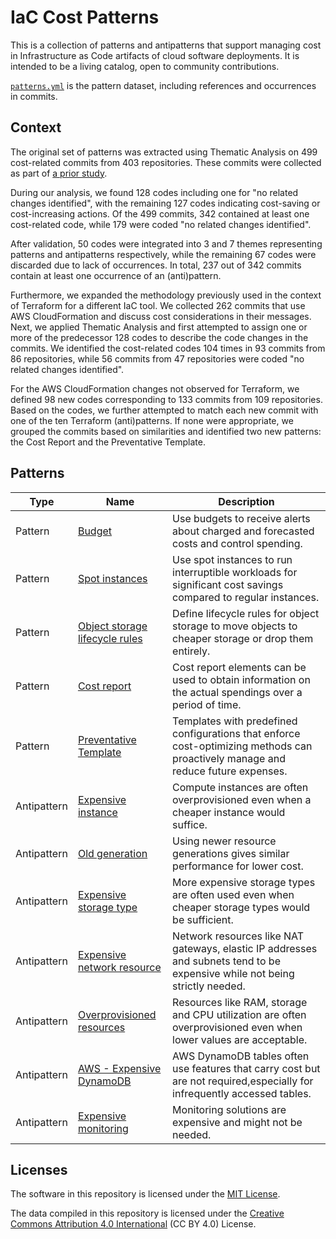 # IaC Cost Patterns

This is a collection of patterns and antipatterns that support managing cost in Infrastructure as Code artifacts of cloud software deployments. It is intended to be a living catalog, open to community contributions.

[`patterns.yml`](./thematic-analysis/patterns.yml) is the pattern dataset, including references and occurrences in commits.

## Context

The original set of patterns was extracted using Thematic Analysis on 499 cost-related commits from 403 repositories. These commits were collected as part of [a prior study](https://arxiv.org/abs/2304.07531).

During our analysis, we found 128 codes including one for "no related changes identified", with the remaining 127 codes indicating cost-saving or cost-increasing actions. Of the 499 commits, 342 contained at least one cost-related code, while 179 were coded "no related changes identified".

After validation, 50 codes were integrated into 3 and 7 themes representing patterns and antipatterns respectively, while the remaining 67 codes were discarded due to lack of occurrences. In total, 237 out of 342 commits contain at least one occurrence of an (anti)pattern.

Furthermore, we expanded the methodology previously used in the context of Terraform for a different IaC tool. We collected 262 commits that use AWS CloudFormation and discuss cost considerations in their messages. Next, we applied Thematic Analysis and first attempted to assign one or more of the predecessor 128 codes to describe the code changes in the commits. We identified the cost-related codes 104 times in 93 commits from 86 repositories, while 56 commits from 47 repositories were coded "no related changes identified".

For the AWS CloudFormation changes not observed for Terraform, we defined 98 new codes corresponding to 133 commits from 109 repositories. Based on the codes, we further attempted to match each new commit with one of the ten Terraform (anti)patterns. If none were appropriate, we grouped the commits based on similarities and identified two new patterns: the Cost Report and the Preventative Template.

## Patterns

| Type | Name | Description |
| --- | --- | --- |
| Pattern | [Budget](https://search-rug.github.io/iac-cost-patterns/budget/) | Use budgets to receive alerts about charged and forecasted costs and control spending. |
| Pattern | [Spot instances](https://search-rug.github.io/iac-cost-patterns/spot-instances/) | Use spot instances to run interruptible workloads for significant cost savings compared to regular instances. |
| Pattern | [Object storage lifecycle rules](https://search-rug.github.io/iac-cost-patterns/object-storage-lifecycle-rules/) | Define lifecycle rules for object storage to move objects to cheaper storage or drop them entirely. |
| Pattern     | [Cost report](https://search-rug.github.io/iac-cost-patterns/cost-report/)                                       | Cost report elements can be used to obtain information on the actual spendings over a period of time.                            |
| Pattern     | [Preventative Template](https://search-rug.github.io/iac-cost-patterns/preventative-template/)                   | Templates with predefined configurations that enforce cost-optimizing methods can proactively manage and reduce future expenses. |
| Antipattern | [Expensive instance](https://search-rug.github.io/iac-cost-patterns/expensive-instance/) | Compute instances are often overprovisioned even when a cheaper instance would suffice. |
| Antipattern | [Old generation](https://search-rug.github.io/iac-cost-patterns/old-generation/) | Using newer resource generations gives similar performance for lower cost. |
| Antipattern | [Expensive storage type](https://search-rug.github.io/iac-cost-patterns/expensive-storage-type/) | More expensive storage types are often used even when cheaper storage types would be sufficient. |
| Antipattern | [Expensive network resource](https://search-rug.github.io/iac-cost-patterns/expensive-network-resource/) | Network resources like NAT gateways, elastic IP addresses and subnets tend to be expensive while not being strictly needed. |
| Antipattern | [Overprovisioned resources](https://search-rug.github.io/iac-cost-patterns/overprovisioned-resources/) | Resources like RAM, storage and CPU utilization are often overprovisioned even when lower values are acceptable. |
| Antipattern | [AWS - Expensive DynamoDB](https://search-rug.github.io/iac-cost-patterns/aws-expensive-dynamodb/) | AWS DynamoDB tables often use features that carry cost but are not required,especially for infrequently accessed tables. |
| Antipattern | [Expensive monitoring](https://search-rug.github.io/iac-cost-patterns/expensive-monitoring/) | Monitoring solutions are expensive and might not be needed. |

## Licenses

The software in this repository is licensed under the [MIT License](LICENSE).

The data compiled in this repository is licensed under the [Creative Commons Attribution 4.0 International](https://creativecommons.org/licenses/by/4.0/) (CC BY 4.0) License.